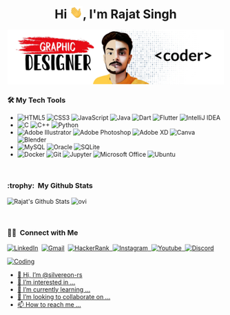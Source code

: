 <h1 align="center">Hi <img src="https://raw.githubusercontent.com/ABSphreak/ABSphreak/master/gifs/Hi.gif" width="30px">, I'm Rajat Singh </h1>

![Cover Image](https://github.com/silvereon-rs/silvereon-rs/blob/main/cover.jpg)

<h3> 🛠&nbsp;My Tech Tools</h3>

-
  <img alt="HTML5" src="https://img.shields.io/badge/html5-%23E34F26.svg?&style=for-the-badge&logo=html5&logoColor=white"/>
  <img alt="CSS3" src="https://img.shields.io/badge/css3-%231572B6.svg?&style=for-the-badge&logo=css3&logoColor=white"/>
  <img alt="JavaScript" src="https://img.shields.io/badge/javascript-%23323330.svg?&style=for-the-badge&logo=javascript&logoColor=%23F7DF1E"/>
  <img alt="Java" src="https://img.shields.io/badge/java-%23ED8B00.svg?&style=for-the-badge&logo=java&logoColor=white"/>
  <img alt="Dart" src="https://img.shields.io/badge/dart-%230175C2.svg?&style=for-the-badge&logo=dart&logoColor=white"/>
  <img alt="Flutter" src="https://img.shields.io/badge/Flutter-%2302569B.svg?&style=for-the-badge&logo=Flutter&logoColor=white" />
  <img alt="IntelliJ IDEA" src="https://img.shields.io/badge/IntelliJIDEA-000000.svg?&style=for-the-badge&logo=intellij-idea&logoColor=white"/>
  
-
  <img alt="C" src="https://img.shields.io/badge/c-%2300599C.svg?&style=for-the-badge&logo=c&logoColor=white"/>
  <img alt="C++" src="https://img.shields.io/badge/c++-%2300599C.svg?&style=for-the-badge&logo=c%2B%2B&ogoColor=white"/>
  <img alt="Python" src="https://img.shields.io/badge/python-%2314354C.svg?&style=for-the-badge&logo=python&logoColor=white"/>

  
-
  <img alt="Adobe Illustrator" src="https://img.shields.io/badge/adobeillustrator-%23FF9A00.svg?&style=for-the-badge&logo=adobeillustrator&logoColor=white"/>
  <img alt="Adobe Photoshop" src="https://img.shields.io/badge/adobephotoshop-%2331A8FF.svg?&style=for-the-badge&logo=adobephotoshop&logoColor=white"/>
  <img alt="Adobe XD" src="https://img.shields.io/badge/adobexd-%23FF26BE.svg?&style=for-the-badge&logo=adobexd&logoColor=white"/>
  <img alt="Canva" src="https://img.shields.io/badge/Canva-%2300C4CC.svg?&style=for-the-badge&logo=Canva&logoColor=white"/>
  <img alt="Blender" src="https://img.shields.io/badge/blender-%23F5792A.svg?&style=for-the-badge&logo=blender&logoColor=white"/>
  
-
  <img alt="MySQL" src="https://img.shields.io/badge/mysql-%2300f.svg?&style=for-the-badge&logo=mysql&logoColor=white"/>
  <img alt="Oracle" src ="https://img.shields.io/badge/oracle-%23F00000.svg?&style=for-the-badge&logo=oracle&logoColor=white" />
  <img alt="SQLite" src ="https://img.shields.io/badge/sqlite-%2307405e.svg?&style=for-the-badge&logo=sqlite&logoColor=white"/>
  
-
  <img alt="Docker" src="https://img.shields.io/badge/docker-%230db7ed.svg?&style=for-the-badge&logo=docker&logoColor=white"/>
  <img alt="Git" src="https://img.shields.io/badge/git-%23F05033.svg?&style=for-the-badge&logo=git&logoColor=white"/>
  <img alt="Jupyter" src="https://img.shields.io/badge/Jupyter-%23F37626.svg?&style=for-the-badge&logo=Jupyter&logoColor=white" />
  <img alt="Microsoft Office" src="https://img.shields.io/badge/Microsoft_Office-D83B01?style=for-the-badge&logo=microsoft-office&logoColor=white" />
  <img alt="Ubuntu" src="https://img.shields.io/badge/Ubuntu-E95420?style=for-the-badge&logo=ubuntu&logoColor=white" /></p>
<br/>
<h3> :trophy: &nbsp;My Github Stats</h3>
<p>
<img align="center" src="https://github-readme-stats.vercel.app/api?username=silvereon-rs&include_all_commits=true&count_private=true&show_icons=true&line_height=20&title_color=ff2e57&icon_color=ff2e57&text_color=ffffff&bg_color=0,060C1C,060C1C" alt="Rajat's Github Stats">
<img align="center" src="https://github-readme-stats.vercel.app/api/top-langs?username=silvereon-rs&show_icons=true&locale=en&layout=compact&&title_color=ff2e57&line_height=20&icon_color=ff2e57&text_color=ffffff&bg_color=0,060C1C,060C1C" alt="ovi" />
</p>
<br/>

<h3> 🤝🏻 &nbsp;Connect with Me </h3> 
<p>
<a href="https://www.linkedin.com/in/silvereon/"><img src="https://img.shields.io/badge/linkedin-%230077B5.svg?&style=for-the-badge&logo=linkedin&logoColor=white" alt="LinkedIn" /></a>&nbsp;
<a href="mailto:rajat.14101999@gmail.com?subject=Hello"><img src="https://img.shields.io/badge/gmail-%23D14836.svg?&style=for-the-badge&logo=gmail&logoColor=white" alt="Gmail"/></a>&nbsp;
<a href="https://www.hackerrank.com/silvereon"><img alt="HackerRank" src="https://img.shields.io/badge/-Hackerrank-2EC866?style=for-the-badge&logo=HackerRank&logoColor=white"/>&nbsp;
<a href="https://www.instagram.com/silvereon.music/"><img alt="Instagram" src="https://img.shields.io/badge/instagram-%23E4405F.svg?&style=for-the-badge&logo=Instagram&logoColor=white"/>&nbsp;
<a href="https://www.youtube.com/RajatSinghPiano/"><img alt="Youtube" src="https://img.shields.io/badge/youtube-%23FF0000.svg?&style=for-the-badge&logo=YouTube&logoColor=white"/>&nbsp;
<a href="https://discord.gg/zTNwegCb"><img alt="Discord" src="https://img.shields.io/badge/Discord-%237289DA.svg?&style=for-the-badge&logo=discord&logoColor=white"/>
 
![Coding](https://media.giphy.com/media/u2pmTWUi0MXjyrMaVj/giphy.gif)
</br>
  
- 👋 Hi, I’m @silvereon-rs
- 👀 I’m interested in ...
- 🌱 I’m currently learning ...
- 💞️ I’m looking to collaborate on ...
- 📫 How to reach me ...

<!---
silvereon-rs/silvereon-rs is a ✨ special ✨ repository because its `README.md` (this file) appears on your GitHub profile.
You can click the Preview link to take a look at your changes.
--->
